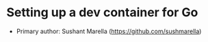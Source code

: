 # Setting up a dev container for Go

* Primary author: Sushant Marella (https://github.com/sushmarella)
